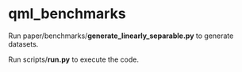 # qml_benchmarks

Run paper/benchmarks/**generate_linearly_separable.py** to generate datasets.

Run scripts/**run.py** to execute the code.
